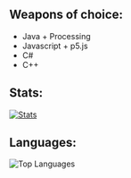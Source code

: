 ## Weapons of choice:
- Java + Processing
- Javascript + p5.js
- C#
- C++

## Stats:
  
[![Stats](https://github-readme-stats.vercel.app/api?username=jiraffe1)](https://github.com/jiraffe1/github-readme-stats)

## Languages:

![Top Languages](https://github-readme-stats.vercel.app/api/top-langs/?username=jiraffe1&theme=tokyonight)
